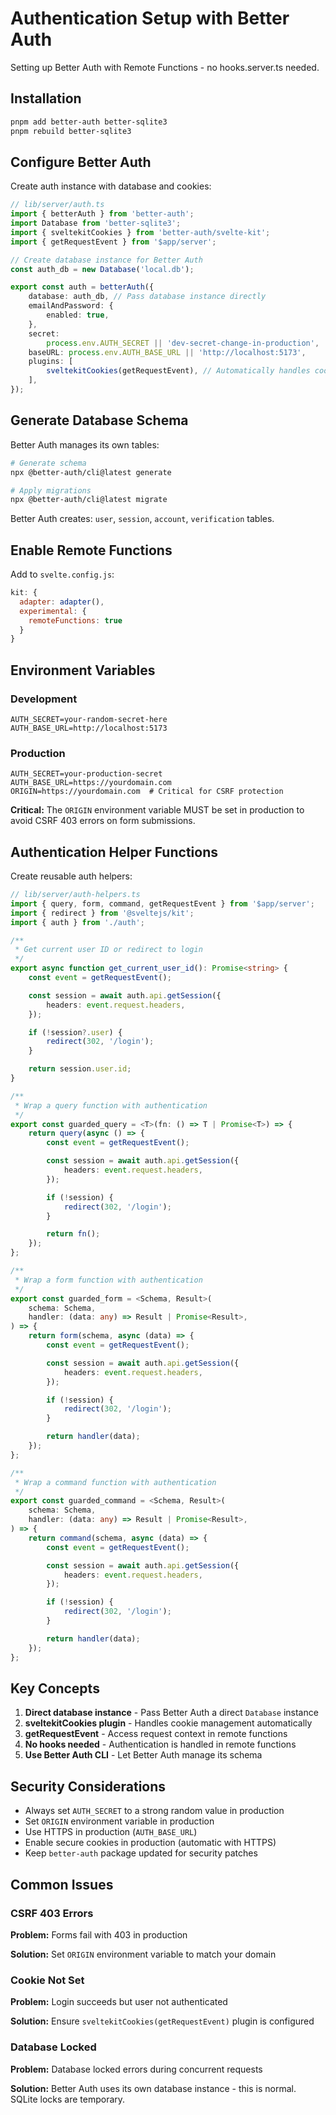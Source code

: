 # Authentication Setup with Better Auth

Setting up Better Auth with Remote Functions - no hooks.server.ts
needed.

## Installation

```bash
pnpm add better-auth better-sqlite3
pnpm rebuild better-sqlite3
```

## Configure Better Auth

Create auth instance with database and cookies:

```typescript
// lib/server/auth.ts
import { betterAuth } from 'better-auth';
import Database from 'better-sqlite3';
import { sveltekitCookies } from 'better-auth/svelte-kit';
import { getRequestEvent } from '$app/server';

// Create database instance for Better Auth
const auth_db = new Database('local.db');

export const auth = betterAuth({
	database: auth_db, // Pass database instance directly
	emailAndPassword: {
		enabled: true,
	},
	secret:
		process.env.AUTH_SECRET || 'dev-secret-change-in-production',
	baseURL: process.env.AUTH_BASE_URL || 'http://localhost:5173',
	plugins: [
		sveltekitCookies(getRequestEvent), // Automatically handles cookies
	],
});
```

## Generate Database Schema

Better Auth manages its own tables:

```bash
# Generate schema
npx @better-auth/cli@latest generate

# Apply migrations
npx @better-auth/cli@latest migrate
```

Better Auth creates: `user`, `session`, `account`, `verification`
tables.

## Enable Remote Functions

Add to `svelte.config.js`:

```javascript
kit: {
  adapter: adapter(),
  experimental: {
    remoteFunctions: true
  }
}
```

## Environment Variables

### Development

```env
AUTH_SECRET=your-random-secret-here
AUTH_BASE_URL=http://localhost:5173
```

### Production

```env
AUTH_SECRET=your-production-secret
AUTH_BASE_URL=https://yourdomain.com
ORIGIN=https://yourdomain.com  # Critical for CSRF protection
```

**Critical:** The `ORIGIN` environment variable MUST be set in
production to avoid CSRF 403 errors on form submissions.

## Authentication Helper Functions

Create reusable auth helpers:

```typescript
// lib/server/auth-helpers.ts
import { query, form, command, getRequestEvent } from '$app/server';
import { redirect } from '@sveltejs/kit';
import { auth } from './auth';

/**
 * Get current user ID or redirect to login
 */
export async function get_current_user_id(): Promise<string> {
	const event = getRequestEvent();

	const session = await auth.api.getSession({
		headers: event.request.headers,
	});

	if (!session?.user) {
		redirect(302, '/login');
	}

	return session.user.id;
}

/**
 * Wrap a query function with authentication
 */
export const guarded_query = <T>(fn: () => T | Promise<T>) => {
	return query(async () => {
		const event = getRequestEvent();

		const session = await auth.api.getSession({
			headers: event.request.headers,
		});

		if (!session) {
			redirect(302, '/login');
		}

		return fn();
	});
};

/**
 * Wrap a form function with authentication
 */
export const guarded_form = <Schema, Result>(
	schema: Schema,
	handler: (data: any) => Result | Promise<Result>,
) => {
	return form(schema, async (data) => {
		const event = getRequestEvent();

		const session = await auth.api.getSession({
			headers: event.request.headers,
		});

		if (!session) {
			redirect(302, '/login');
		}

		return handler(data);
	});
};

/**
 * Wrap a command function with authentication
 */
export const guarded_command = <Schema, Result>(
	schema: Schema,
	handler: (data: any) => Result | Promise<Result>,
) => {
	return command(schema, async (data) => {
		const event = getRequestEvent();

		const session = await auth.api.getSession({
			headers: event.request.headers,
		});

		if (!session) {
			redirect(302, '/login');
		}

		return handler(data);
	});
};
```

## Key Concepts

1. **Direct database instance** - Pass Better Auth a direct `Database`
   instance
2. **sveltekitCookies plugin** - Handles cookie management
   automatically
3. **getRequestEvent** - Access request context in remote functions
4. **No hooks needed** - Authentication is handled in remote functions
5. **Use Better Auth CLI** - Let Better Auth manage its schema

## Security Considerations

- Always set `AUTH_SECRET` to a strong random value in production
- Set `ORIGIN` environment variable in production
- Use HTTPS in production (`AUTH_BASE_URL`)
- Enable secure cookies in production (automatic with HTTPS)
- Keep `better-auth` package updated for security patches

## Common Issues

### CSRF 403 Errors

**Problem:** Forms fail with 403 in production

**Solution:** Set `ORIGIN` environment variable to match your domain

### Cookie Not Set

**Problem:** Login succeeds but user not authenticated

**Solution:** Ensure `sveltekitCookies(getRequestEvent)` plugin is
configured

### Database Locked

**Problem:** Database locked errors during concurrent requests

**Solution:** Better Auth uses its own database instance - this is
normal. SQLite locks are temporary.
